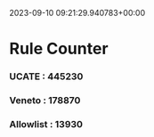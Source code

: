 2023-09-10 09:21:29.940783+00:00
# Rule Counter 
 ### UCATE : 445230

 ### Veneto : 178870

 ### Allowlist : 13930